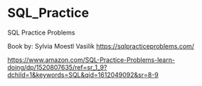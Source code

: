 # SQL_Practice
SQL Practice Problems 

Book by: Sylvia Moestl Vasilik 
https://sqlpracticeproblems.com/

https://www.amazon.com/SQL-Practice-Problems-learn-doing/dp/1520807635/ref=sr_1_9?dchild=1&keywords=SQL&qid=1612049092&sr=8-9





